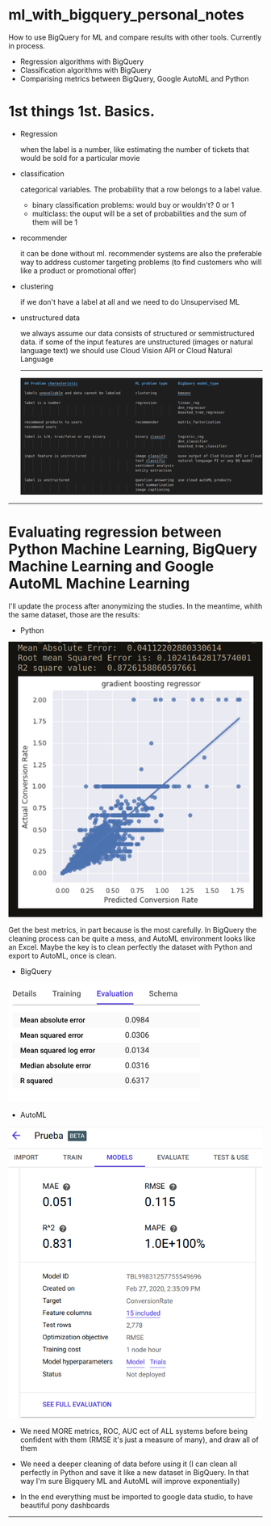 # ml_with_bigquery_personal_notes

How to use BigQuery for ML and compare results with other tools. Currently in process.

- Regression algorithms with BigQuery
- Classification algorithms with BigQuery
- Comparising metrics between BigQuery, Google AutoML and Python


# 1st things 1st. Basics.

- Regression

    when the label is a number, like estimating the number of tickets that would be sold for a particular movie

- classification

    categorical variables. The probability that a row belongs to a label value.

    - binary classification problems: would buy or wouldn't? 0 or 1
    - multiclass:   the ouput will be a set of probabilities and the sum of them will be 1

- recommender

    it can be done without ml. recommender systems are also the preferable way to address customer targeting problems (to find customers who will like a product or promotional offer)

- clustering

    if we don't have a label at all and we need to do Unsupervised ML

- unstructured data

    we always assume our data consists of structured or semmistructured data. if some of the input features are unstructured (images or natural language text) we should use  Cloud Vision API or Cloud Natural Language 

    ------------------------------------------

    ![alt](./pics/tablecontent.png "")

-------------------------------



# Evaluating regression between Python Machine Learning, BigQuery Machine Learning and Google AutoML Machine Learning

I'll update the process after anonymizing the studies. In the meantime, whith the same dataset, those are the results:

- Python

![alt](./pics/python.png "")

Get the best metrics, in part because is the most carefully. In BigQuery the cleaning process can be quite a mess, and AutoML environment looks like an Excel. Maybe the key is to clean perfectly the dataset with Python and export to AutoML, once is clean.

- BigQuery

![alt](./pics/ml_bigquery.png "")

- AutoML

![alt](./pics/automl.png "")


- We need MORE metrics, ROC, AUC ect of ALL systems before being confident with them (RMSE it's just a measure of many), and draw all of them

- We need a deeper cleaning of data before using it (I can clean all perfectly in Python and save it like a new dataset in BigQuery. In that way I'm sure Bigquery ML and AutoML will improve exponentially)

- In the end everything must be imported to google data studio, to have beautiful pony dashboards

-----------------------------------------------------

